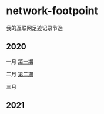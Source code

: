 # network-footpoint
我的互联网足迹记录节选

## 2020

一月   [第一期](2020/第一期.md)

二月   [第二期](2020/第二期.md)

三月                           




## 2021

